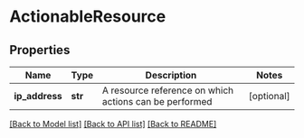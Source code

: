 # ActionableResource

## Properties
Name | Type | Description | Notes
------------ | ------------- | ------------- | -------------
**ip_address** | **str** | A resource reference on which actions can be performed | [optional] 

[[Back to Model list]](../README.md#documentation-for-models) [[Back to API list]](../README.md#documentation-for-api-endpoints) [[Back to README]](../README.md)

